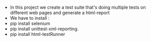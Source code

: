 - In this project we create a test suite that's doing multiple tests on different web pages and generate a html-report
- We have to install :
- pip install selenium
- pip install unittest-xml-reporting.
- pip install html-testRunner